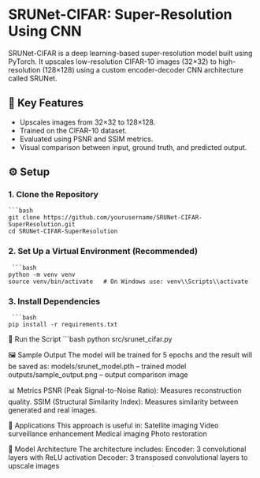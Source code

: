 # SRUNet-CIFAR: Super-Resolution Using CNN

SRUNet-CIFAR is a deep learning-based super-resolution model built using PyTorch. It upscales low-resolution CIFAR-10 images (32×32) to high-resolution (128×128) using a custom encoder-decoder CNN architecture called SRUNet.

## 🧠 Key Features
- Upscales images from 32×32 to 128×128.
- Trained on the CIFAR-10 dataset.
- Evaluated using PSNR and SSIM metrics.
- Visual comparison between input, ground truth, and predicted output.

  
## ⚙️ Setup
### 1. Clone the Repository

    ```bash
    git clone https://github.com/yourusername/SRUNet-CIFAR-SuperResolution.git
    cd SRUNet-CIFAR-SuperResolution

### 2. Set Up a Virtual Environment (Recommended)
     ```bash
    python -m venv venv
    source venv/bin/activate   # On Windows use: venv\\Scripts\\activate

### 3. Install Dependencies
     ```bash
    pip install -r requirements.txt

🚀 Run the Script
     ```bash
    python src/srunet_cifar.py

🖼️ Sample Output
The model will be trained for 5 epochs and the result will be saved as:
    models/srunet_model.pth – trained model
    outputs/sample_output.png – output comparison image

📊 Metrics
    PSNR (Peak Signal-to-Noise Ratio): Measures reconstruction quality.
    SSIM (Structural Similarity Index): Measures similarity between generated and real images.

🧠 Applications
This approach is useful in:
    Satellite imaging
    Video surveillance enhancement
    Medical imaging
    Photo restoration

🤖 Model Architecture
The architecture includes:
    Encoder: 3 convolutional layers with ReLU activation
    Decoder: 3 transposed convolutional layers to upscale images
